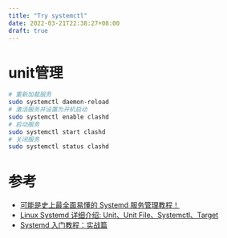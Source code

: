 ```yaml
---
title: "Try systemctl"
date: 2022-03-21T22:38:27+08:00
draft: true
---
```



# unit管理
```bash
# 重新加载服务
sudo systemctl daemon-reload
# 激活服务并设置为开机启动
sudo systemctl enable clashd
# 启动服务
sudo systemctl start clashd
# 关闭服务
sudo systemctl status clashd
```


# 参考
* [可能是史上最全面易懂的 Systemd 服务管理教程！](https://cloud.tencent.com/developer/article/1516125)
* [Linux Systemd 详细介绍: Unit、Unit File、Systemctl、Target ](https://www.cnblogs.com/usmile/p/13065594.html)
* [Systemd 入门教程：实战篇](https://www.ruanyifeng.com/blog/2016/03/systemd-tutorial-part-two.html)
